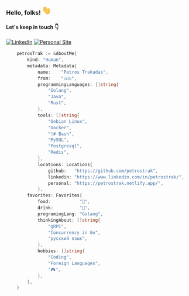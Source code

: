 <!-- [![Header](https://raw.githubusercontent.com/petrostrak/petrostrak/master/header.png "Header")](https://petrostrak.netlify.app/) -->
### Hello, folks! <img src="https://raw.githubusercontent.com/petrostrak/petrostrak/master/wave.gif" width="25px" height="25px">

#### Let's keep in touch 👇

[![LinkedIn][1]][2] [![Personal Site][3]][4]

[1]:  https://img.shields.io/badge/LinkedIn-0077B5?style=for-the-badge&logo=linkedin&logoColor=white
[2]:  https://www.linkedin.com/in/petrostrak "My LinkedIn Profile"
[3]:  https://img.shields.io/badge/%3E__Personal_Site-2bbc8a?style=for-the-badge&logo=code&logoColor=white
[4]:  http://petrostrak.netlify.app/ "My Personal Site"

```go
	petrosTrak := &AboutMe{
		kind: "Human",
		metadata: Metadata{
			name:    "Petros Trakadas",
			from:    "🇬🇷",
			programmingLanguages: []string{
				"Golang",
				"Java",
				"Rust",
			},
			tools: []string{
				"Debian Linux",
				"Docker",
				"!# Bash",
				"MySQL",
				"Postgresql",
				"Redis",
			},
			locations: Locations{
				github:   "https://github.com/petrostrak",
				linkedin: "https://www.linkedin.com/in/petrostrak/",
				personal: "https://petrostrak.netlify.app/",
			},
		favorites: Favorites{
			food:           "🍣",
			drink:          "🍺",
			programingLang: "Golang",
			thinkingAbout: []string{
				"gRPC",
				"Concurrency in Go",
				"русский язык",
			},
			hobbies: []string{
				"Coding",
				"Foreign Languages",
				"🎮",
			},
		},
	}
```

<!-- ## 🔧 Technologies & Tools
![](https://img.shields.io/badge/OS-Linux-informational?style=flat&logo=linux&logoColor=white&color=2bbc8a)
![](https://img.shields.io/badge/Code-Golang-informational?style=flat&logo=go&logoColor=white&color=2bbc8a)
![](https://img.shields.io/badge/Code-Rust-informational?style=flat&logo=rust&logoColor=white&color=2bbc8a)
![](https://img.shields.io/badge/Code-Java-informational?style=flat&logo=java&logoColor=white&color=2bbc8a)
![](https://img.shields.io/badge/Shell-Bash-informational?style=flat&logo=gnu-bash&logoColor=white&color=2bbc8a)
![](https://img.shields.io/badge/Tools-MySql-informational?style=flat&logo=mysql&logoColor=white&color=2bbc8a)
![](https://img.shields.io/badge/Tools-PostgreSql-informational?style=flat&logo=postgresql&logoColor=white&color=2bbc8a)
![](https://img.shields.io/badge/Tools-Redis-informational?style=flat&logo=redis&logoColor=white&color=2bbc8a)
![](https://img.shields.io/badge/Tools-Docker-informational?style=flat&logo=docker&logoColor=white&color=2bbc8a) -->

<!-- ## &#x1f4c8; GitHub Stats

![Anurag's GitHub stats](https://github-readme-stats.vercel.app/api?username=petrostrak&show_icons=true&theme=graywhite)
[![Top Langs](https://github-readme-stats.vercel.app/api/top-langs/?username=petrostrak&layout=compact)](https://github.com/petrostrak/github-readme-stats)   -->
